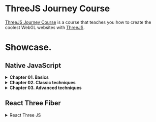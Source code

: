 # ThreeJS Journey Course

[ThreeJS Journey Course](https://threejs-journey.xyz/) is a course that teaches you how to create the coolest WebGL websites with [ThreeJS](https://threejs.org/).

# Showcase.
## Native JavaScript
<details>
  <summary><b>Chapter 01. Basics</b></summary>

  ### [11-textures](https://threejs-journey-textures.netlify.app/)
  ![](https://i.imgur.com/kUUHLkt.png)

  ### [12-materials](https://threejs-journey-materials.netlify.app/)
  ![](https://i.imgur.com/i9aSFdV.jpg)

  ### [13-3d-text](https://threejs-journey-3d-text.netlify.app/)
  ![](https://i.imgur.com/l6qr5qO.png)
</details>
<details>
  <summary><b>Chapter 02. Classic techniques</b></summary>
  
  ### [15-lights](https://threejs-journey-lights.netlify.app/)
  ![](https://i.imgur.com/Ar0PAXL.png)

  ### [16-shadows](https://threejs-journey-shadows.netlify.app/)
  ![](https://i.imgur.com/jMBuV36.png)

   ### [17-haunted-house](https://threejs-journey-house.netlify.app/)
  ![](https://i.imgur.com/zjZeuQw.jpg)

  ### [18-particles](https://threejs-journey-particles.netlify.app/)
  ![](https://i.imgur.com/LCdX1DU.jpg)

  ### [19-galaxy](https://threejs-journey-galaxy.netlify.app/)
  ![](https://i.imgur.com/cRV2qDz.png)

  ### [20-scroll-based-animation](https://threejs-journey-scroll-based-anims.netlify.app/)
  ![](https://i.imgur.com/ZSnpGKD.gif)
  
</details>

<details>
<summary><b>Chapter 03. Advanced techniques</b></summary>

  ### [21-physics](https://threejs-journey-physics.netlify.app/)
  ![](https://i.imgur.com/mS2pMrU.png)

  ### [22-importing-models](https://threejs-journey-importing-models.netlify.app/)
  ![](https://i.imgur.com/J6tvn3Z.png)
</details>

## React Three Fiber
<details> 
  <summary>React Three JS</summary>
  
  ### [42-r3f-app](https://threejs-journey-r3f-app.netlify.app/)
  ![](https://i.imgur.com/qLvpaSY.png)

  ### [43-drei](https://threejs-journey-r3f-drei.netlify.app/)
  ![](https://i.imgur.com/oOIYIZX.png)

  ### [44-debug](https://threejs-journey-r3f-debug.netlify.app/)
  ![](https://i.imgur.com/8F2XgT4.png)
</details>


